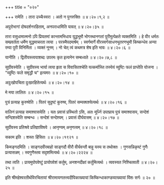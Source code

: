 +++
title = "०२०"

+++
रामेति । तारा उच्चैःस्वरा । अतो न पुनरुक्तिः  ॥  ४।२०।१,२  ॥   

  

अपुरोभागां दोषदर्शनरहिताम्, अनपराधामिति यावत्  ॥  ४।२०।३५  ॥   

  

तारा वसुधामात्मनो ऽपि प्रियतमां कान्तामभिधाय युद्धभूमौ भोगस्थानगतां पुरीमुत्पेक्षते व्यक्तमिति । हे वीर धर्मतः सम्प्रवर्तता धर्मेण युद्धमाचरता त्वया । परस्मैपदमार्षम् । स्वर्गमार्गे वीरस्वर्गसाधनभूतरणभूमौ किष्कन्धेव अन्या रम्या पुरी विनिर्मिता । व्यक्तं नूनम् । नो चेत् त्वं कथमत्र शेष इति भावः  ॥  ४।२०।६  ॥   

  

यानीति । द्वितीयस्त्वयाशब्दः उपरमः कृत इत्यनेन सम्बध्यते  ॥  ४।२०।७,८  ॥   

  

सुग्रीवस्येति । सुग्रीवस्य भार्या त्वया हृता स विवासितश्चेति यत्कर्मास्ति तस्येयं व्युष्टिः फलं प्राप्तेति योजना । "व्युष्टिः फले समृद्धौ च" इत्यमरः  ॥  ४।२०।१०  ॥   

  

अदुःखोपचिता दुःखरहितेत्यर्थः  ॥  ४।२०।१४  ॥   

  

मे मया लालितः  ॥  ४।२०।१५  ॥   

  

पुत्रं प्रत्याह कुरुष्वेति । पितरं सुदृष्टं कुरुष्व, पितरं सम्यक्पश्येत्यर्थः  ॥  ४।२०।१६  ॥   

  

वालिनं प्रत्याह समाश्वासयेति । यतः प्रवासं प्रस्थितो ऽसि, अतः मूर्ध्नि उपाघ्राय पुत्रं समाश्वासय, सन्देशं सन्दिशस्वेति सम्बन्धः । सन्देशं सन्देश्यम् । प्रवासं दीर्घवासम्  ॥  ४।२०।१७  ॥   

  

सुग्रीवस्य प्रतिश्रवे प्रतिज्ञाविषये । आनृण्यम् अनृणत्वम्  ॥  ४।२०।१८  ॥   

  

सकाम इति । शस्तः हिंसितः  ॥  ४।२०।१९२१  ॥   

  

किमङ्गदमिति । साङ्गदवीरबाहो साङ्गदौ वीरौ वीर्यवन्तौ बाहू यस्य स तथोक्तः । गुणसन्निकृष्टं गुणैः प्रत्यासन्नम् । स्वगुणैस्तव सदृशमित्यर्थः  ॥  ४।२०।२२२४  ॥   

  

तथा त्वति । प्रायमुपोपवेष्टुं प्रायोपवेशं कर्तुम्, अनशनदीक्षां कर्तुमित्यर्थः । व्यवस्यत निश्चितवती  ॥  ४।२०।२५  ॥   

  

इति श्रीमहेश्वरतीर्थविरचितायां श्रीरामायणतत्त्वदीपिकाख्यायां किष्किन्धाकाण्डव्याख्यायां विंशः सर्गः  ॥  २०  ॥   

  

